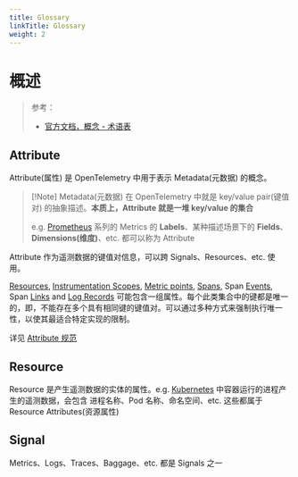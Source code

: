 ```yaml
---
title: Glossary
linkTitle: Glossary
weight: 2
---
```


# 概述

> 参考：
>
> - [官方文档，概念 - 术语表](https://opentelemetry.io/docs/concepts/glossary)


## Attribute

Attribute(属性) 是 OpenTelemetry 中用于表示 Metadata(元数据) 的概念。

> [!Note] Metadata(元数据) 在 OpenTelemetry 中就是 key/value pair(键值对) 的抽象描述。**本质上，Attribute 就是一堆 key/value 的集合**
>
> e.g. [Prometheus](docs/6.可观测性/Metrics/Prometheus/Prometheus.md) 系列的 Metrics 的 **Labels**、某种描述场景下的 **Fields**、**Dimensions(维度)**、etc. 都可以称为 Attribute

Attribute 作为遥测数据的键值对信息，可以跨 Signals、Resources、etc. 使用。

[Resources](https://opentelemetry.io/docs/specs/otel/resource/sdk/), [Instrumentation Scopes](https://opentelemetry.io/docs/specs/otel/glossary/#instrumentation-scope), [Metric points](https://opentelemetry.io/docs/specs/otel/metrics/data-model/#metric-points), [Spans](https://opentelemetry.io/docs/specs/otel/trace/api/#set-attributes), Span [Events](https://opentelemetry.io/docs/specs/otel/trace/api/#add-events), Span [Links](https://opentelemetry.io/docs/specs/otel/trace/api/#link) and [Log Records](https://opentelemetry.io/docs/specs/otel/logs/data-model/) 可能包含一组属性。每个此类集合中的键都是唯一的，即，不能存在多个具有相同键的键值对。可以通过多种方式来强制执行唯一性，以使其最适合特定实现的限制。

详见 [Attribute 规范](https://opentelemetry.io/docs/specs/otel/common/#attributes)

## Resource

Resource 是产生遥测数据的实体的属性。e.g. [Kubernetes](docs/10.云原生/Kubernetes/Kubernetes.md) 中容器运行的进程产生的遥测数据，会包含 进程名称、Pod 名称、命名空间、etc. 这些都属于 Resource Attributes(资源属性)

## Signal

Metrics、Logs、Traces、Baggage、etc.  都是 Signals 之一
